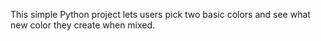 This simple Python project lets users pick two basic colors and see what new color they create when mixed.
